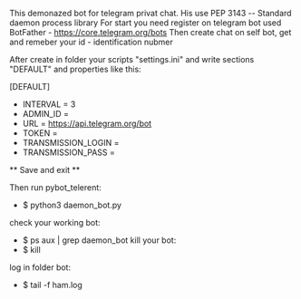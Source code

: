This demonazed bot for telegram privat chat. His use PEP 3143  -- Standard daemon process library
For start you need register on telegram bot used BotFather - https://core.telegram.org/bots
Then create chat on self bot, get and remeber your id - identification nubmer

After create in folder your scripts "settings.ini" and write sections "DEFAULT" and properties like this:

[DEFAULT]

* INTERVAL = 3
* ADMIN_ID = <ID>
* URL = https://api.telegram.org/bot
* TOKEN = <YOUR TOKEN BOT>
* TRANSMISSION_LOGIN = <LOGIN TRANSMISSION>
* TRANSMISSION_PASS =  <PASSWORD TRANSMISSION>

 ** Save and exit **

Then run pybot_telerent:
*  $ python3 daemon_bot.py

check your working bot:
*  $ ps aux | grep daemon_bot
kill your bot:
*  $ kill <PID>

log in folder bot:
*  $ tail -f ham.log


